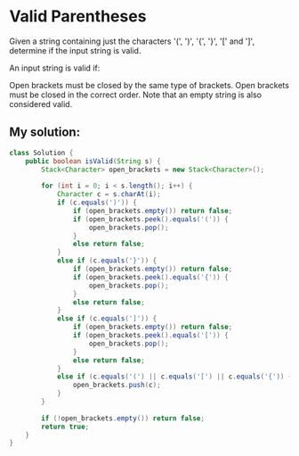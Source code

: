 # Valid Parentheses

Given a string containing just the characters '(', ')', '{', '}', '[' and ']', determine if the input string is valid.

An input string is valid if:

Open brackets must be closed by the same type of brackets.
Open brackets must be closed in the correct order.
Note that an empty string is also considered valid.

## My solution:

```Java
class Solution {
    public boolean isValid(String s) {
        Stack<Character> open_brackets = new Stack<Character>();
        
        for (int i = 0; i < s.length(); i++) {
            Character c = s.charAt(i);
            if (c.equals(')')) {
                if (open_brackets.empty()) return false;
                if (open_brackets.peek().equals('(')) {
                    open_brackets.pop();
                }
                else return false;
            }
            else if (c.equals('}')) {
                if (open_brackets.empty()) return false;
                if (open_brackets.peek().equals('{')) {
                    open_brackets.pop();
                }
                else return false;
            }
            else if (c.equals(']')) {
                if (open_brackets.empty()) return false;
                if (open_brackets.peek().equals('[')) {
                    open_brackets.pop();
                }
                else return false;
            }
            else if (c.equals('(') || c.equals('[') || c.equals('{')) {
                open_brackets.push(c);
            }
        }
        
        if (!open_brackets.empty()) return false;
        return true;
    }
}
```